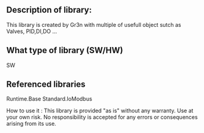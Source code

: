 ## Description of library: 
This library is created by Gr3n with multiple of usefull object sutch as Valves, PID,DI,DO ...

## What type of library (SW/HW)
SW 

## Referenced libraries
Runtime.Base
Standard.IoModbus

How to use it : 
This library is provided "as is" without any warranty. Use at your own risk. No responsibility is accepted for any errors or consequences arising from its use.
